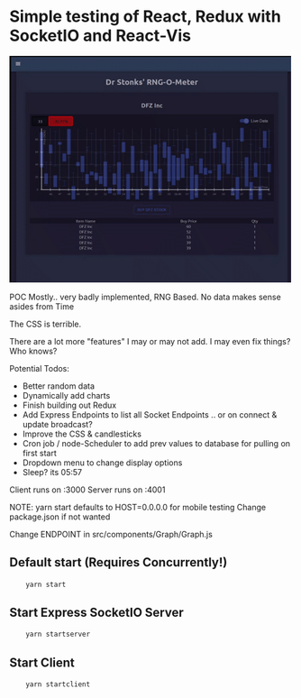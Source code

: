 # Simple testing of React, Redux with SocketIO and React-Vis

![StonkShot](chrome-capture.gif?raw=true "Stonks Screenshot")

POC Mostly.. very badly implemented, RNG Based. No data makes sense asides from Time

The CSS is terrible.

There are a lot more "features" I may or may not add. I may even fix things? Who knows?

Potential Todos:

- Better random data
- Dynamically add charts
- Finish building out Redux
- Add Express Endpoints to list all Socket Endpoints .. or on connect & update broadcast?
- Improve the CSS & candlesticks
- Cron job / node-Scheduler to add prev values to database for pulling on first start
- Dropdown menu to change display options
- Sleep? its 05:57

Client runs on :3000
Server runs on :4001

NOTE: yarn start defaults to HOST=0.0.0.0 for mobile testing
Change package.json if not wanted

Change ENDPOINT in src/components/Graph/Graph.js

## Default start (Requires Concurrently!)

```bash
    yarn start
```

## Start Express SocketIO Server

```bash
    yarn startserver
```

## Start Client

```bash
    yarn startclient
```
